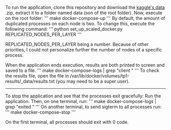 To run the application, clone this repository and download the [kaggle's data](https://www.kaggle.com/datasets/jeanmidev/public-bike-sharing-in-north-america) .zip, extract it
to a folder named data (son of the root folder).
Now, execute on the root folder:
'''
make docker-compose-up
'''
By default, the amount of duplicated processes on each node is two. To change this, execute the following command:
'''
python set_up_scaled_docker.py REPLICATED_NODES_PER_LAYER
'''

REPLICATED_NODES_PER_LAYER being a number. Because of other priorities, I could not personalize further the number of nodes of a specific process.

When the application ends execution, results are both printed to screen and saved to a file.
'''
make docker-compose-logs | grep "client "
'''
To check the results file, open the file in /var/lib/docker/volumes/tp1-results/_data/results.txt (you may need to be a super user).


------------------------------------------------------------------
To stop the application and see that the processes exit gracefully:
Run the application. Then, on one terminal, run:
'''
make docker-compose-logs | grep "exited "
'''
On another terminal, to send sigterm to all processes run:
'''
make docker-compose-stop
'''

On the first terminal, all processes should exit with 0 code. 

